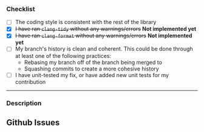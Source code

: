 ### Checklist
<!--
Replace the empty checkboxes [ ] below with checked ones [x] accordingly
-->
- [ ] The coding style is consistent with the rest of the library
- [x] ~~I have ran `clang-tidy` without any warnings/errors~~ **Not implemented yet**
- [x] ~~I have ran `clang-format` without any warnings/errors~~ **Not implemented yet**
- [ ] My branch's history is clean and coherent. This could be done through
      at least one of the following practices:
  * Rebasing my branch off of the branch being merged to
  * Squashing commits to create a more cohesive history
- [ ] I have unit-tested my fix, or have added new unit tests for my
      contribution

----------

### Description

<!--
Describe briefly what feature your pull request proposes to introduce.
If you have more than one commit, it is helpful to give a summary of
what your contribution as a whole is trying to solve.

Please describe shortly what you did to test this new feature.
-->

## Github Issues
<!--
If this PR was motivated by some existing Github issues, reference them here.

If this closes an existing feature-request issue, please also add a line
like 'Closes #123' to your commit message, so that it is automatically closed.

If it is not, don't, as it might take several iterations for a feature
to be done properly. If in doubt, leave it open and reference it in the
PR itself, so that maintainers can decide.

If there is no associated Github Issue, please remove this section
-->
